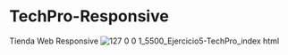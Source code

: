 # TechPro-Responsive
Tienda Web Responsive
![127 0 0 1_5500_Ejercicio5-TechPro_index html](https://user-images.githubusercontent.com/84733911/154562833-5952aba2-5d04-48dd-b75f-c63d3ea7706d.png)
